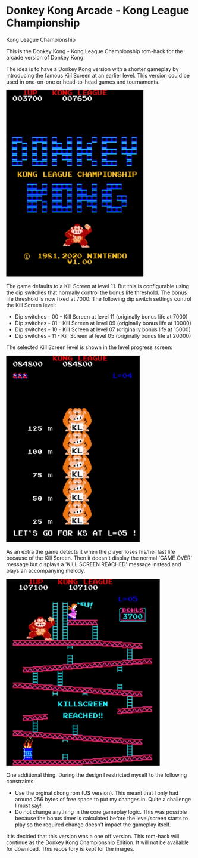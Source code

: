 # Donkey Kong Arcade - Kong League Championship

Kong League Championship

This is the Donkey Kong - Kong League Championship rom-hack for the arcade version of Donkey Kong.

The idea is to have a Donkey Kong version with a shorter gameplay by introducing the famous Kill Screen at an earlier level. 
This version could be used in one-on-one or head-to-head games and tournaments.

![DKC Title Screen](https://github.com/PaulGoes/DonkeyKong-KL-Championship/blob/master/Image%20-%20Title%20Screen.jpg)

The game defaults to a Kill Screen at level 11. But this is configurable using the dip switches that normally control the bonus life threshold. The bonus life threshold is now fixed at 7000. The following dip switch settings control the Kill Screen level:

- Dip switches - 00 - Kill Screen at level 11 (originally bonus life at 7000)
- Dip switches - 01 - Kill Screen at level 09 (originally bonus life at 10000)
- Dip switches - 10 - Kill Screen at level 07 (originally bonus life at 15000)
- Dip switches - 11 - Kill Screen at level 05 (originally bonus life at 20000)       

The selected Kill Screen level is shown in the level progress screen:

![DKC Level Progress Screen](https://github.com/PaulGoes/DonkeyKong-KL-Championship/blob/master/Image%20-%20How%20High%20Can%20You%20Get.jpg)

As an extra the game detects it when the player loses his/her last life because of the Kill Screen. Then it doesn't display the normal 'GAME OVER' message but displays a 'KILL SCREEN REACHED' message instead and plays an accompanying melody.

![DKC Kill Screen Reached](https://github.com/PaulGoes/DonkeyKong-KL-Championship/blob/master/Image%20-%20Kill%20Screen%20Reached%20message.jpg)

One additional thing. During the design I restricted myself to the following constraints:
- Use the orginal dkong rom (US version). This meant that I only had around 256 bytes of free space to put my changes in. Quite a challenge I must say!
- Do not change anything in the core gameplay logic. This was possible because the bonus timer is calculated before the level/screen starts to play so the required change doesn't impact the gameplay itself.

It is decided that this version was a one off version. This rom-hack will continue as the Donkey Kong Championship Edition. It will not be available for download. This repository is kept for the images.

